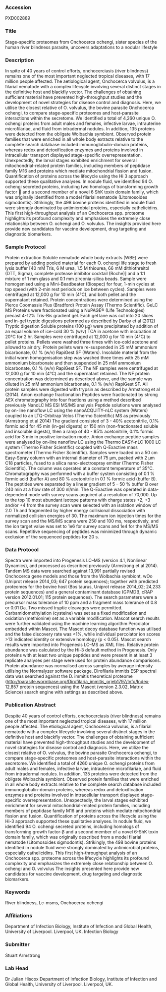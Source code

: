 ### Accession
PXD002889

### Title
Stage-specific proteomes from Onchocerca ochengi, sister species of the human river blindness parasite, uncovers adaptations to a nodular lifestyle

### Description
In spite of 40 years of control efforts, onchocerciasis (river blindness) remains one of the most important neglected tropical diseases, with 17 million people affected. The aetiological agent, Onchocerca volvulus, is a filarial nematode with a complex lifecycle involving several distinct stages in the definitive host and blackfly vector. The challenges of obtaining sufficient material have prevented high-throughput studies and the development of novel strategies for disease control and diagnosis. Here, we utilise the closest relative of O. volvulus, the bovine parasite Onchocerca ochengi, to compare stage-specific proteomes and host-parasite interactions within the secretome. We identified a total of 4,260 unique O. ochengi proteins from adult males and females, infective larvae, intrauterine microfilariae, and fluid from intradermal nodules. In addition, 135 proteins were detected from the obligate Wolbachia symbiont. Observed protein families that were enriched in all whole body extracts relative to the complete search database included immunoglobulin-domain proteins, whereas redox and detoxification enzymes and proteins involved in intracellular transport displayed stage-specific overrepresentation. Unexpectedly, the larval stages exhibited enrichment for several mitochondrial-related protein families, including members of peptidase family M16 and proteins which mediate mitochondrial fission and fusion. Quantification of proteins across the lifecycle using the Hi 3 approach supported these qualitative analyses. In nodule fluid, we identified 94 O. ochengi secreted proteins, including two homologs of transforming growth factor  and a second member of a novel 6 ShK toxin domain family, which was originally identified from a model filarial nematode (Litomosoides sigmodontis). Strikingly, the 498 bovine proteins identified in nodule fluid were strongly dominated by antimicrobial proteins, especially cathelicidins. This first high-throughput analysis of an Onchocerca spp. proteome highlights its profound complexity and emphasises the extremely close relationship between O. ochengi and O. volvulus. The insights provided here provide new candidates for vaccine development, drug targeting and diagnostic biomarkers.

### Sample Protocol
Protein extraction Soluble nematode whole body extracts (WBE) were prepared by adding pooled material for each O. ochengi life stage to fresh lysis buffer [40 mM Tris, 6 M urea, 1.5 M thiourea, 66 mM dithiothreitol (DTT, Sigma), complete protease inhibitor cocktail (Roche)] and a 1:1 mixture of 1 mm glass and 0.1 mm zirconia-silica beads. Sample were homogenised using a Mini-Beadbeater (Biospec) for four, 1-min cycles at top speed (with 2-min rest periods on ice between cycles). Samples were centrifuged at 12,000 g for 10 min (4°C), and both pellet and the supernatant retained. Protein concentrations were determined using the Pierce Coomassie Plus (Bradford) Protein Assay (Thermo Scientific).  GeLC MS  Proteins were fractionated using a NuPAGE® (Life Technologies) precast 4-12% Tris-Bis gradient gel. Each gel lane was cut into 20 slices and in-gel tryptic digestions peformed as described by Darby et al (2012)   Tryptic digestion Soluble proteins (100 µg) were precipitated by addition of an equal volume of ice-cold 30 % (w/v) TCA in acetone with incubation at  20°C for 2 hr. Samples were centrifuged at 12,000 g for 10 min (4°C) to pellet proteins. Pellets were washed three times with ice-cold acetone and allowed to air dry. Protein pellets were re-suspended in 25 mM ammonium bicarbonate, 0.1 % (w/v) RapiGest SF (Waters). Insoluble material from the initial worm homogenisation step was washed three times with 25 mM ammonium bicarbonate and then suspended in 25 mM ammonium bicarbonate, 0.1 % (w/v) RapiGest SF. The NF samples were centrifuged at 12,000 g for 10 min (4°C) and the supernatant retained. The NF protein concentration was determined as described above, and the sample was diluted in 25 mM ammonium bicarbonate, 0.1 % (w/v) RapiGest SF. All protein samples were digested with trypsin as described by Armstrong et al (2014).   Anion exchange fractionation Peptides were fractionated by strong AEX chromatography into four fractions using a method described previously   NanoLC MS ESI MS/MS analysis Peptide solutions were analysed by on-line nanoflow LC using the nanoACQUITY-nLC system (Waters) coupled to an LTQ-Orbitrap Velos (Thermo Scientific) MS as previously (Armstrong et al 2014) The gradient consisted of 3 - 40% acetonitrile, 0.1% formic acid for 45 min (in-gel digests) or 150 min (non-fractionated soluble and insoluble digests), then a ramp of 40 - 85% acetonitrile, 0.1% formic acid for 3 min in positive ionisation mode. Anion exchange peptide samples were analysed by on-line nanoflow LC using the Thermo EASY-nLC 1000 LC system (Thermo Fisher Scientific) coupled with Q-Exactive mass spectrometer (Thermo Fisher Scientific). Samples were loaded on a 50 cm Easy-Spray column with an internal diameter of 75 µm, packed with 2 µm C18 particles, fused to a silica nano-electrospray emitter (Thermo Fisher Scientific). The column was operated at a constant temperature of 35°C. Chromatography was performed with a buffer system consisting of 0.1 % formic acid (buffer A) and 80 % acetonitrile in 0.1 % formic acid (buffer B). The peptides were separated by a linear gradient of 5 – 50 % buffer B over 240 min at a flow rate of 300 nl/min. The Q-Exactive was operated in data-dependent mode with survey scans acquired at a resolution of 70,000. Up to the top 10 most abundant isotope patterns with charge states +2, +3 and/or +4 from the survey scan were selected with an isolation window of 2.0 Th and fragmented by higher energy collisional dissociation with normalized collision energies of 30. The maximum ion injection times for the survey scan and the MS/MS scans were 250 and 100 ms, respectively, and the ion target value was set to 1e6 for survey scans and 1e4 for the MS/MS scans. Repetitive sequencing of peptides was minimized through dynamic exclusion of the sequenced peptides for 20 s.

### Data Protocol
Spectra were imported into Progenesis LC–MS (version 4.1, Nonlinear Dynamics), and processed as described previously (Armstrong et al 2014). Tandem MS data were searched against 13,991 partially revised Onchocerca gene models and those from the Wolbachia symbiont, wOo  (Uniprot release 2014_03; 647 protein sequences); together with predicted proteomes for the bovine host (Bos taurus, Uniprot release 2014_02; 24,233 protein sequences) and a general contaminant database (GPMDB, cRAP version 2012.01.01; 115 protein sequences). The search parameters were a precursor mass tolerance of 10 ppm and a fragment mass tolerance of 0.8 or 0.01 Da. Two missed tryptic cleavages were permitted. Carbamidomethylation (cysteine) was set as a fixed modification and oxidation (methionine) set as a variable modification. Mascot search results were further validated using the machine learning algorithm Percolator embedded within Mascot. The Mascot decoy database function was utilised and the false discovery rate was <1%, while individual percolator ion scores >13 indicated identity or extensive homology (p < 0.05). Mascot search results were imported into Progenesis LC–MS as XML files. Relative protein abundance was calculated by the Hi-3 default method in Progenesis. Only proteins with at least two unique peptides and were present in at least 3 replicate analyses per stage were used for protein abundance comparisons. Protein abundance was normalised across samples by average intensity utilising the Normalyzer software package. Dirofilaria immitis ESP spectral data was searched against the D. immitis theoretical proteome (http://parasite.wormbase.org/Dirofilaria_immitis_prjeb1797/Info/Index; 12,857 protein sequences) using the Mascot (version 2.3.02, Matrix Science) search engine with settings as described above.

### Publication Abstract
Despite 40 years of control efforts, onchocerciasis (river blindness) remains one of the most important neglected tropical diseases, with 17 million people affected. The etiological agent, Onchocerca volvulus, is a filarial nematode with a complex lifecycle involving several distinct stages in the definitive host and blackfly vector. The challenges of obtaining sufficient material have prevented high-throughput studies and the development of novel strategies for disease control and diagnosis. Here, we utilize the closest relative of O. volvulus, the bovine parasite Onchocerca ochengi, to compare stage-specific proteomes and host-parasite interactions within the secretome. We identified a total of 4260 unique O. ochengi proteins from adult males and females, infective larvae, intrauterine microfilariae, and fluid from intradermal nodules. In addition, 135 proteins were detected from the obligate Wolbachia symbiont. Observed protein families that were enriched in all whole body extracts relative to the complete search database included immunoglobulin-domain proteins, whereas redox and detoxification enzymes and proteins involved in intracellular transport displayed stage-specific overrepresentation. Unexpectedly, the larval stages exhibited enrichment for several mitochondrial-related protein families, including members of peptidase family M16 and proteins which mediate mitochondrial fission and fusion. Quantification of proteins across the lifecycle using the Hi-3 approach supported these qualitative analyses. In nodule fluid, we identified 94 O. ochengi secreted proteins, including homologs of transforming growth factor-&#x3b2; and a second member of a novel 6-ShK toxin domain family, which was originally described from a model filarial nematode (Litomosoides sigmodontis). Strikingly, the 498 bovine proteins identified in nodule fluid were strongly dominated by antimicrobial proteins, especially cathelicidins. This first high-throughput analysis of an Onchocerca spp. proteome across the lifecycle highlights its profound complexity and emphasizes the extremely close relationship between O. ochengi and O. volvulus The insights presented here provide new candidates for vaccine development, drug targeting and diagnostic biomarkers.

### Keywords
River blindness, Lc-msms, Onchocerca ochengi

### Affiliations
Department of Infection Biology, Institute of Infection and Global Health,  University of Liverpool. Liverpool,  UK.
Infection Biology

### Submitter
Stuart Armstrong

### Lab Head
Dr Julian Hiscox
Department of Infection Biology, Institute of Infection and Global Health,  University of Liverpool. Liverpool,  UK.


